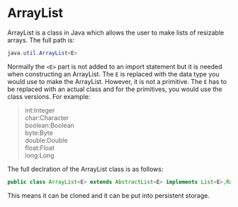 ArrayList
===
ArrayList is a class in Java which allows the user to make lists of resizable arrays. The full path is:
```java
java.util.ArrayList<E>
```
Normally the `<E>` part is not added to an import statement but it is needed when constructing an ArrayList. The `E` is replaced with the data type you would use to make the ArrayList. However, it is not a primitive. The `E` has to be replaced with an actual class and for the primitives, you would use the class versions. For example:  
> int:Integer  
> char:Character  
> boolean:Boolean  
> byte:Byte  
> double:Double  
> float:Float  
> long:Long  

The full declration of the ArrayList class is as follows:
```java
public class ArrayList<E> extends AbstractList<E> implements List<E>,RandomAccess,Clonable,Serializable
```
This means it can be cloned and it can be put into persistent storage.
